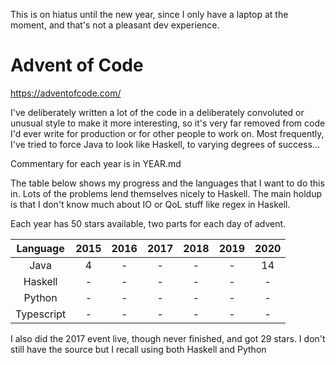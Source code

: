 This is on hiatus until the new year, since I only have a laptop at the moment, and that's not a pleasant dev experience.

# Advent of Code

https://adventofcode.com/

I've deliberately written a lot of the code in a deliberately convoluted or unusual style to make it more interesting, so it's very far removed from code I'd ever write for production or for other people to work on. Most frequently, I've tried to force Java to look like Haskell, to varying degrees of success...

Commentary for each year is in YEAR.md

The table below shows my progress and the languages that I want to do this in. Lots of the problems lend themselves nicely to Haskell. The main holdup is that I don't know much about IO or QoL stuff like regex in Haskell.

Each year has 50 stars available, two parts for each day of advent.

|Language|2015|2016|2017|2018|2019|2020|
|:-:|:-:|:-:|:-:|:-:|:-:|:-:|
|Java|4|-|-|-|-|14|
|Haskell|-|-|-|-|-|-|
|Python|-|-|-|-|-|-|
|Typescript|-|-|-|-|-|-|

I also did the 2017 event live, though never finished, and got 29 stars. I don't still have the source but I recall using both Haskell and Python
